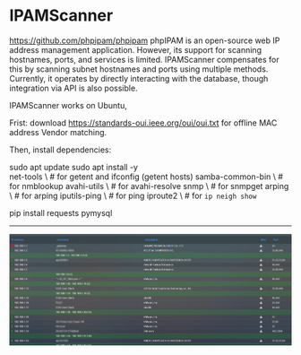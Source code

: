 
# IPAMScanner

https://github.com/phpipam/phpipam
phpIPAM is an open-source web IP address management application. 
However, its support for scanning hostnames, ports, and services is limited.
IPAMScanner compensates for this by scanning subnet hostnames and ports using multiple methods.
Currently, it operates by directly interacting with the database, though integration via API is also possible.


IPAMScanner works on Ubuntu,

Frist: download https://standards-oui.ieee.org/oui/oui.txt for offline MAC address Vendor matching.

Then, install dependencies:

sudo apt update
sudo apt install -y \
  net-tools \             # for getent and ifconfig (getent hosts)
  samba-common-bin \      # for nmblookup
  avahi-utils \           # for avahi-resolve
  snmp \                  # for snmpget
  arping \                # for arping
  iputils-ping \          # for ping
  iproute2 \              # for `ip neigh show`

pip install requests pymysql

---

![](docs/overview.png)

